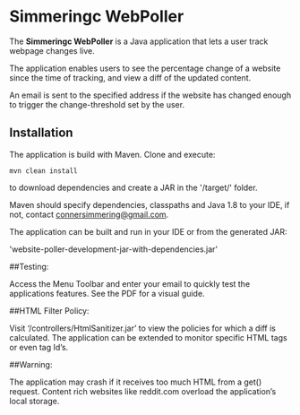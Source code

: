 # Simmeringc WebPoller

The **Simmeringc WebPoller** is a Java application that lets a user track webpage changes live.

The application enables users to see the percentage change of a website since the time of tracking, and view a diff of the updated content.

An email is sent to the specified address if the website has changed enough to trigger the change-threshold set by the user.

## Installation

The application is build with Maven. Clone and execute:

```
mvn clean install
```

to download dependencies and create a JAR in the '/target/' folder.

Maven should specify dependencies, classpaths and Java 1.8 to your IDE, if not, contact connersimmering@gmail.com.

The application can be built and run in your IDE or from the generated JAR:

'website-poller-development-jar-with-dependencies.jar'

##Testing:

Access the Menu Toolbar and enter your email to quickly test the applications features. See the PDF for a visual guide.

##HTML Filter Policy:

Visit ‘/controllers/HtmlSanitizer.jar’ to view the policies for which a diff is calculated. The application can be extended to monitor specific HTML tags or even tag Id’s.

##Warning:

The application may crash if it receives too much HTML from a get() request. Content rich websites like reddit.com overload the application’s local storage.
